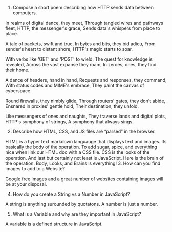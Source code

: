
1. Compose a short poem describing how HTTP sends data between computers.

In realms of digital dance, they meet,
Through tangled wires and pathways fleet,
HTTP, the messenger's grace,
Sends data's whispers from place to place.

A tale of packets, swift and true,
In bytes and bits, they bid adieu,
From sender's heart to distant shore,
HTTP's magic starts to soar.

With verbs like 'GET' and 'POST' to wield,
The quest for knowledge is revealed,
Across the vast expanse they roam,
In zeroes, ones, they find their home.

A dance of headers, hand in hand,
Requests and responses, they command,
With status codes and MIME's embrace,
They paint the canvas of cyberspace.

Round firewalls, they nimbly glide,
Through routers' gates, they don't abide,
Ensnared in proxies' gentle hold,
Their destination, they unfold.

Like messengers of ones and naughts,
They traverse lands and digital plots,
HTTP's symphony of strings,
A symphony that always sings.

2. Describe how HTML, CSS, and JS files are “parsed” in the browser.

HTML is a hyper text markdown languauge that displays text and images. Its basically the body of the operation. To add sugar, spice, and everything nice when link our HTML doc with a CSS file. CSS is the looks of the operation. And last but certainly not least is JavaScript. Here is the brain of the operation. Body, Looks, and Brains is everything!
3. How can you find images to add to a Website?

Google free images and a great number of websites containing images will be at your disposal.

4. How do you create a String vs a Number in JavaScript?

A string is anything surounded by quotatons. A number is just a number.

5. What is a Variable and why are they important in JavaScript?

A variable is a defined structure in JavaScript.
